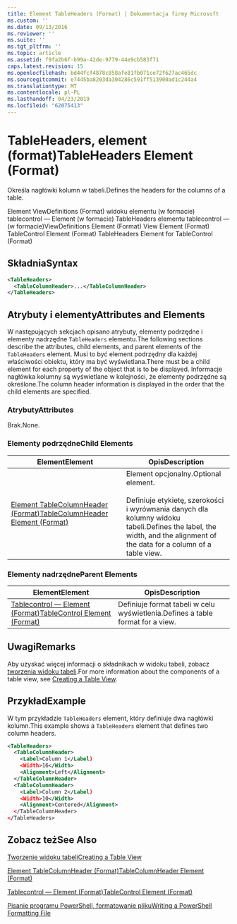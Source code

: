 ```yaml
---
title: Element TableHeaders (Format) | Dokumentacja firmy Microsoft
ms.custom: ''
ms.date: 09/13/2016
ms.reviewer: ''
ms.suite: ''
ms.tgt_pltfrm: ''
ms.topic: article
ms.assetid: f9fa2b6f-b99a-42de-9779-44e9cb583f71
caps.latest.revision: 15
ms.openlocfilehash: bd44fcf4878c858afe81fb071ce72f627ac465dc
ms.sourcegitcommit: e7445ba8203da304286c591ff513900ad1c244a4
ms.translationtype: MT
ms.contentlocale: pl-PL
ms.lasthandoff: 04/23/2019
ms.locfileid: "62075413"
---
```

# <a name="tableheaders-element-format"></a><span data-ttu-id="57428-102">TableHeaders, element (format)</span><span class="sxs-lookup"><span data-stu-id="57428-102">TableHeaders Element (Format)</span></span>

<span data-ttu-id="57428-103">Określa nagłówki kolumn w tabeli.</span><span class="sxs-lookup"><span data-stu-id="57428-103">Defines the headers for the columns of a table.</span></span>

<span data-ttu-id="57428-104">Element ViewDefinitions (Format) widoku elementu (w formacie) tablecontrol — Element (w formacie) TableHeaders elementu tablecontrol — (w formacie)</span><span class="sxs-lookup"><span data-stu-id="57428-104">ViewDefinitions Element (Format) View Element (Format) TableControl Element (Format) TableHeaders Element for TableControl (Format)</span></span>

## <a name="syntax"></a><span data-ttu-id="57428-105">Składnia</span><span class="sxs-lookup"><span data-stu-id="57428-105">Syntax</span></span>

```xml
<TableHeaders>
  <TableColumnHeader>...</TableColumnHeader>
</TableHeaders>

```

## <a name="attributes-and-elements"></a><span data-ttu-id="57428-106">Atrybuty i elementy</span><span class="sxs-lookup"><span data-stu-id="57428-106">Attributes and Elements</span></span>

<span data-ttu-id="57428-107">W następujących sekcjach opisano atrybuty, elementy podrzędne i elementy nadrzędne `TableHeaders` elementu.</span><span class="sxs-lookup"><span data-stu-id="57428-107">The following sections describe the attributes, child elements, and parent elements of the `TableHeaders` element.</span></span> <span data-ttu-id="57428-108">Musi to być element podrzędny dla każdej właściwości obiektu, który ma być wyświetlana.</span><span class="sxs-lookup"><span data-stu-id="57428-108">There must be a child element for each property of the object that is to be displayed.</span></span> <span data-ttu-id="57428-109">Informacje nagłówka kolumny są wyświetlane w kolejności, że elementy podrzędne są określone.</span><span class="sxs-lookup"><span data-stu-id="57428-109">The column header information is displayed in the order that the child elements are specified.</span></span>

### <a name="attributes"></a><span data-ttu-id="57428-110">Atrybuty</span><span class="sxs-lookup"><span data-stu-id="57428-110">Attributes</span></span>

<span data-ttu-id="57428-111">Brak.</span><span class="sxs-lookup"><span data-stu-id="57428-111">None.</span></span>

### <a name="child-elements"></a><span data-ttu-id="57428-112">Elementy podrzędne</span><span class="sxs-lookup"><span data-stu-id="57428-112">Child Elements</span></span>

|<span data-ttu-id="57428-113">Element</span><span class="sxs-lookup"><span data-stu-id="57428-113">Element</span></span>|<span data-ttu-id="57428-114">Opis</span><span class="sxs-lookup"><span data-stu-id="57428-114">Description</span></span>|
|-------------|-----------------|
|[<span data-ttu-id="57428-115">Element TableColumnHeader (Format)</span><span class="sxs-lookup"><span data-stu-id="57428-115">TableColumnHeader Element (Format)</span></span>](./tablecolumnheader-element-format.md)|<span data-ttu-id="57428-116">Element opcjonalny.</span><span class="sxs-lookup"><span data-stu-id="57428-116">Optional element.</span></span><br /><br /> <span data-ttu-id="57428-117">Definiuje etykietę, szerokości i wyrównania danych dla kolumny widoku tabeli.</span><span class="sxs-lookup"><span data-stu-id="57428-117">Defines the label, the width, and the alignment of the data for a column of a table view.</span></span>|

### <a name="parent-elements"></a><span data-ttu-id="57428-118">Elementy nadrzędne</span><span class="sxs-lookup"><span data-stu-id="57428-118">Parent Elements</span></span>

|<span data-ttu-id="57428-119">Element</span><span class="sxs-lookup"><span data-stu-id="57428-119">Element</span></span>|<span data-ttu-id="57428-120">Opis</span><span class="sxs-lookup"><span data-stu-id="57428-120">Description</span></span>|
|-------------|-----------------|
|[<span data-ttu-id="57428-121">Tablecontrol — Element (Format)</span><span class="sxs-lookup"><span data-stu-id="57428-121">TableControl Element (Format)</span></span>](./tablecontrol-element-format.md)|<span data-ttu-id="57428-122">Definiuje format tabeli w celu wyświetlenia.</span><span class="sxs-lookup"><span data-stu-id="57428-122">Defines a table format for a view.</span></span>|

## <a name="remarks"></a><span data-ttu-id="57428-123">Uwagi</span><span class="sxs-lookup"><span data-stu-id="57428-123">Remarks</span></span>

<span data-ttu-id="57428-124">Aby uzyskać więcej informacji o składnikach w widoku tabeli, zobacz [tworzenia widoku tabeli](./creating-a-table-view.md).</span><span class="sxs-lookup"><span data-stu-id="57428-124">For more information about the components of a table view, see [Creating a Table View](./creating-a-table-view.md).</span></span>

## <a name="example"></a><span data-ttu-id="57428-125">Przykład</span><span class="sxs-lookup"><span data-stu-id="57428-125">Example</span></span>

<span data-ttu-id="57428-126">W tym przykładzie `TableHeaders` element, który definiuje dwa nagłówki kolumn.</span><span class="sxs-lookup"><span data-stu-id="57428-126">This example shows a `TableHeaders` element that defines two column headers.</span></span>

```xml
<TableHeaders>
  <TableColumnHeader>
    <Label>Column 1</Label)
    <Width>16</Width>
    <Alignment>Left</Alignment>
  </TableColumnHeader>
  <TableColumnHeader>
    <Label>Column 2</Label)
    <Width>10</Width>
    <Alignment>Centered</Alignment>
  </TableColumnHeader>
</TableHeaders>
```

## <a name="see-also"></a><span data-ttu-id="57428-127">Zobacz też</span><span class="sxs-lookup"><span data-stu-id="57428-127">See Also</span></span>

[<span data-ttu-id="57428-128">Tworzenie widoku tabeli</span><span class="sxs-lookup"><span data-stu-id="57428-128">Creating a Table View</span></span>](./creating-a-table-view.md)

[<span data-ttu-id="57428-129">Element TableColumnHeader (Format)</span><span class="sxs-lookup"><span data-stu-id="57428-129">TableColumnHeader Element (Format)</span></span>](./tablecolumnheader-element-format.md)

[<span data-ttu-id="57428-130">Tablecontrol — Element (Format)</span><span class="sxs-lookup"><span data-stu-id="57428-130">TableControl Element (Format)</span></span>](./tablecontrol-element-format.md)

[<span data-ttu-id="57428-131">Pisanie programu PowerShell, formatowanie pliku</span><span class="sxs-lookup"><span data-stu-id="57428-131">Writing a PowerShell Formatting File</span></span>](./writing-a-powershell-formatting-file.md)
